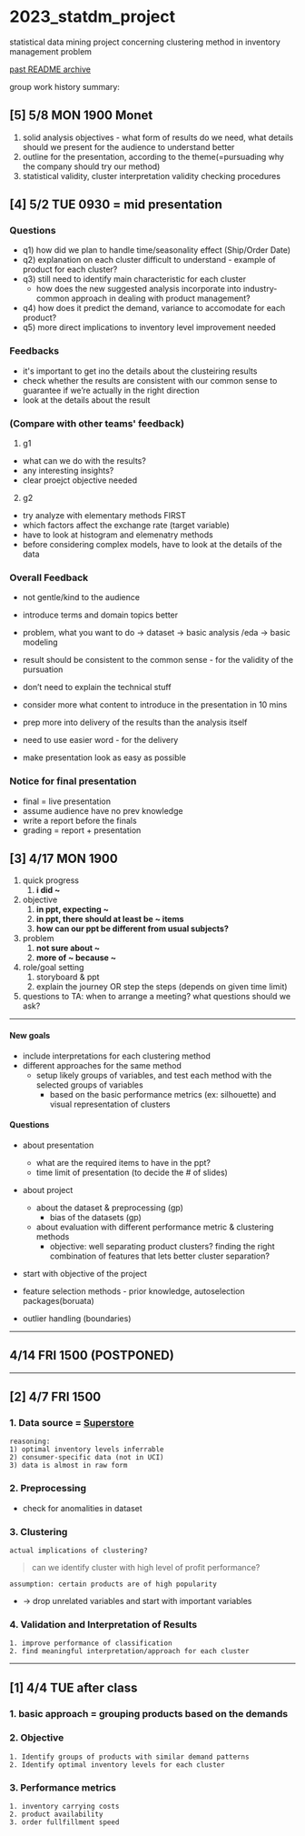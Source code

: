 # 2023_statdm_project
statistical data mining project concerning clustering method in inventory management problem

[past README archive](./readme_archive.md)

group work history summary:

## [5] 5/8 MON 1900 Monet
1) solid analysis objectives - what form of results do we need, what details should we present for the audience to understand better
2) outline for the presentation, according to the theme(=pursuading why the company should try our method)
3) statistical validity, cluster interpretation validity checking procedures

## [4] 5/2 TUE 0930 = mid presentation
### Questions
- q1) how did we plan to handle time/seasonality effect (Ship/Order Date)
- q2) explanation on each cluster difficult to understand - example of product for each cluster?
- q3) still need to identify main characteristic for each cluster
	- how does the new suggested analysis incorporate into industry-common approach in dealing with product management? 
- q4) how does it predict the demand, variance to accomodate for each product?
- q5) more direct implications to inventory level improvement needed

### Feedbacks
- it's important to get ino the details about the clusteiring results
- check whether the results are consistent with our common sense to guarantee if we’re actually in the right direction
- look at the details about the result

### (Compare with other teams' feedback)
1. g1
- what can we do with the results?
- any interesting insights?
- clear proejct objective needed
2. g2
- try analyze with elementary methods FIRST
- which factors affect the exchange rate (target variable)
- have to look at histogram and elemenatry methods
- before considering complex models, have to look at the details of the data

### Overall Feedback
- not gentle/kind to the audience
- introduce terms and domain topics better
- problem, what you want to do -> dataset -> basic analysis  /eda -> basic modeling
- result should be consistent to the common sense - for the validity of the pursuation
- don’t need to explain the technical stuff
- consider more what content to introduce in the presentation in 10 mins
- prep more into delivery of the results than the analysis itself

- need to use easier word - for the delivery
- make presentation look as easy as possible

### Notice for final presentation
- final = live presentation
- assume audience have no prev knowledge
- write a report before the finals
- grading = report + presentation 


## [3] 4/17 MON 1900
1. quick progress 
	1. **i did ~**
2. objective 
	1. **in ppt, expecting ~** 
	2. **in ppt, there should at least be ~ items** 
	3. **how can our ppt be different from usual subjects?**
3. problem 
	1. **not sure about ~**
	2. **more of ~ because ~** 
4. role/goal setting
	1. storyboard & ppt
	2. explain the journey OR step the steps (depends on given time limit)
5. questions to TA: when to arrange a meeting? what questions should we ask?
---
#### New goals
- include interpretations for each clustering method 
- different approaches for the same method
	- setup likely groups of variables, and test each method with the selected groups of variables
		- based on the basic performance metrics (ex: silhouette) and visual representation of clusters

#### Questions
- about presentation
	- what are the required items to have in the ppt?
	- time limit of presentation (to decide the # of slides)
- about project
	- about the dataset & preprocessing (gp)
		- bias of the datasets (gp)
	- about evaluation with different performance metric  & clustering methods
		- objective: well separating product clusters? finding the right combination of features that lets better cluster separation?

- start with objective of the project
- feature selection methods - prior knowledge, autoselection packages(boruata)
- outlier handling (boundaries)

---
## 4/14 FRI 1500 (POSTPONED)
---
## [2] 4/7 FRI 1500
### 1. Data source = [Superstore](https://www.kaggle.com/code/seifmohmed/end-to-end-data-science-project-part-1-analysis)
	reasoning:
	1) optimal inventory levels inferrable
	2) consumer-specific data (not in UCI) 
	3) data is almost in raw form

### 2. Preprocessing
- check for anomalities in dataset

### 3. Clustering

	actual implications of clustering?
> can we identify cluster with high level of profit performance?

	assumption: certain products are of high popularity
- -> drop unrelated variables and start with important variables

### 4. Validation and Interpretation of Results
	1. improve performance of classification
	2. find meaningful interpretation/approach for each cluster
---
## [1] 4/4 TUE after class
### 1. basic approach = grouping products based on the demands

### 2. Objective
	1. Identify groups of products with similar demand patterns
	2. Identify optimal inventory levels for each cluster
### 3. Performance metrics
	1. inventory carrying costs 
	2. product availability
	3. order fullfillment speed
